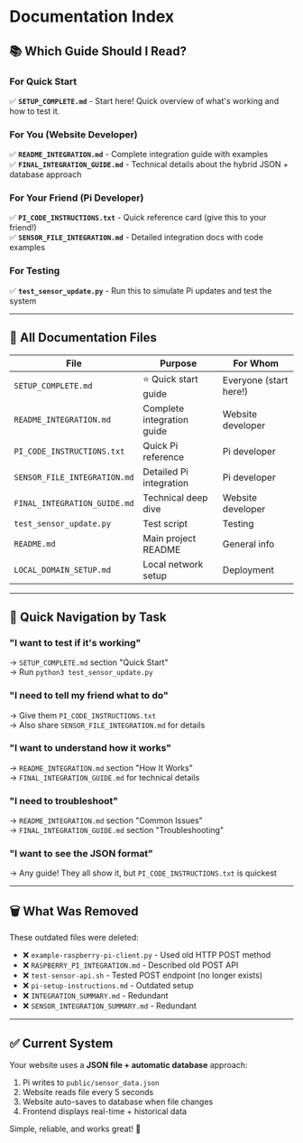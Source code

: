 # Documentation Index

## 📚 Which Guide Should I Read?

### For Quick Start
✅ **`SETUP_COMPLETE.md`** - Start here! Quick overview of what's working and how to test it.

### For You (Website Developer)
✅ **`README_INTEGRATION.md`** - Complete integration guide with examples  
✅ **`FINAL_INTEGRATION_GUIDE.md`** - Technical details about the hybrid JSON + database approach

### For Your Friend (Pi Developer)
✅ **`PI_CODE_INSTRUCTIONS.txt`** - Quick reference card (give this to your friend!)  
✅ **`SENSOR_FILE_INTEGRATION.md`** - Detailed integration docs with code examples

### For Testing
✅ **`test_sensor_update.py`** - Run this to simulate Pi updates and test the system

---

## 📄 All Documentation Files

| File | Purpose | For Whom |
|------|---------|----------|
| `SETUP_COMPLETE.md` | ⭐ Quick start guide | Everyone (start here!) |
| `README_INTEGRATION.md` | Complete integration guide | Website developer |
| `PI_CODE_INSTRUCTIONS.txt` | Quick Pi reference | Pi developer |
| `SENSOR_FILE_INTEGRATION.md` | Detailed Pi integration | Pi developer |
| `FINAL_INTEGRATION_GUIDE.md` | Technical deep dive | Website developer |
| `test_sensor_update.py` | Test script | Testing |
| `README.md` | Main project README | General info |
| `LOCAL_DOMAIN_SETUP.md` | Local network setup | Deployment |

---

## 🎯 Quick Navigation by Task

### "I want to test if it's working"
→ `SETUP_COMPLETE.md` section "Quick Start"  
→ Run `python3 test_sensor_update.py`

### "I need to tell my friend what to do"
→ Give them `PI_CODE_INSTRUCTIONS.txt`  
→ Also share `SENSOR_FILE_INTEGRATION.md` for details

### "I want to understand how it works"
→ `README_INTEGRATION.md` section "How It Works"  
→ `FINAL_INTEGRATION_GUIDE.md` for technical details

### "I need to troubleshoot"
→ `README_INTEGRATION.md` section "Common Issues"  
→ `FINAL_INTEGRATION_GUIDE.md` section "Troubleshooting"

### "I want to see the JSON format"
→ Any guide! They all show it, but `PI_CODE_INSTRUCTIONS.txt` is quickest

---

## 🗑️ What Was Removed

These outdated files were deleted:
- ❌ `example-raspberry-pi-client.py` - Used old HTTP POST method
- ❌ `RASPBERRY_PI_INTEGRATION.md` - Described old POST API
- ❌ `test-sensor-api.sh` - Tested POST endpoint (no longer exists)
- ❌ `pi-setup-instructions.md` - Outdated setup
- ❌ `INTEGRATION_SUMMARY.md` - Redundant
- ❌ `SENSOR_INTEGRATION_SUMMARY.md` - Redundant

---

## ✅ Current System

Your website uses a **JSON file + automatic database** approach:

1. Pi writes to `public/sensor_data.json`
2. Website reads file every 5 seconds
3. Website auto-saves to database when file changes
4. Frontend displays real-time + historical data

Simple, reliable, and works great! 🌱

